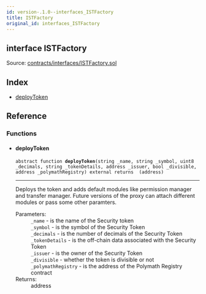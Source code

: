 ```yaml
---
id: version-.1.0--interfaces_ISTFactory
title: ISTFactory
original_id: interfaces_ISTFactory
---
```


<div class="contract-doc"><div class="contract"><h2 class="contract-header"><span class="contract-kind">interface</span> ISTFactory</h2><div class="source">Source: <a href="https://github.com/PolymathNetwork/polymath-core/blob/v2.0.0/contracts/interfaces/ISTFactory.sol" target="_blank">contracts/interfaces/ISTFactory.sol</a></div></div><div class="index"><h2>Index</h2><ul><li><a href="interfaces_ISTFactory.html#deployToken">deployToken</a></li></ul></div><div class="reference"><h2>Reference</h2><div class="functions"><h3>Functions</h3><ul><li><div class="item function"><span id="deployToken" class="anchor-marker"></span><h4 class="name">deployToken</h4><div class="body"><code class="signature"><span>abstract </span>function <strong>deployToken</strong><span>(string _name, string _symbol, uint8 _decimals, string _tokenDetails, address _issuer, bool _divisible, address _polymathRegistry) </span><span>external </span><span>returns  (address) </span></code><hr/><div class="description"><p>Deploys the token and adds default modules like permission manager and transfer manager. Future versions of the proxy can attach different modules or pass some other paramters.</p></div><dl><dt><span class="label-parameters">Parameters:</span></dt><dd><div><code>_name</code> - is the name of the Security token</div><div><code>_symbol</code> - is the symbol of the Security Token</div><div><code>_decimals</code> - is the number of decimals of the Security Token</div><div><code>_tokenDetails</code> - is the off-chain data associated with the Security Token</div><div><code>_issuer</code> - is the owner of the Security Token</div><div><code>_divisible</code> - whether the token is divisible or not</div><div><code>_polymathRegistry</code> - is the address of the Polymath Registry contract</div></dd><dt><span class="label-return">Returns:</span></dt><dd>address</dd></dl></div></div></li></ul></div></div></div>
